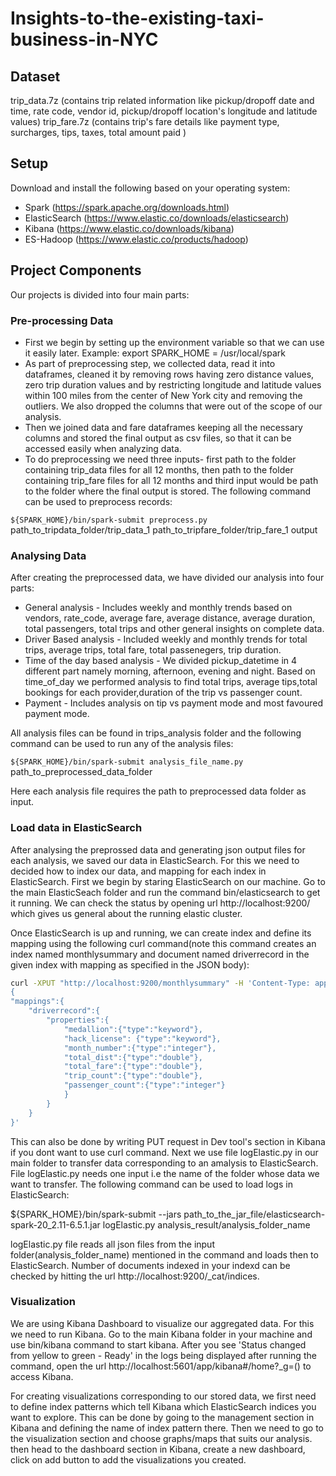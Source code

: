 # Insights-to-the-existing-taxi-business-in-NYC

## Dataset
trip_data.7z (contains trip related information like pickup/dropoff date and time, rate code, vendor id, pickup/dropoff location's longitude and latitude values) trip_fare.7z (contains trip's fare details like payment type, surcharges, tips, taxes, total amount paid )
  
## Setup
Download and install the following based on your operating system:
- Spark (https://spark.apache.org/downloads.html)
- ElasticSearch (https://www.elastic.co/downloads/elasticsearch) 
- Kibana (https://www.elastic.co/downloads/kibana)
- ES-Hadoop (https://www.elastic.co/products/hadoop)


## Project Components
Our projects is divided into four main parts:
### Pre-processing Data 
- First we begin by setting up the environment variable so that we can use it easily later. Example:
export SPARK_HOME = /usr/local/spark
- As part of preprocessing step, we collected data, read it into dataframes, cleaned it by removing rows having zero distance values, zero trip duration values and by restricting longitude and latitude values within 100 miles from the center of New York city and removing the outliers. We also dropped the columns that were out of the scope of our analysis.
- Then we joined data and fare dataframes keeping all the necessary columns and stored the final output as csv files, so that it can be accessed easily when analyzing data.
- To do preprocessing we need three inputs- first path to the folder containing trip_data files for all 12 months, then path to the folder containing trip_fare files for all 12 months and third input would be path to the folder where the final output is stored. The following command can be used to preprocess records:

`${SPARK_HOME}/bin/spark-submit preprocess.py` path_to_tripdata_folder/trip_data_1 path_to_tripfare_folder/trip_fare_1 output

### Analysing Data
After creating the preprocessed data, we have divided our analysis into four parts:
- General analysis - Includes weekly and monthly trends based on vendors, rate_code, average fare, average distance, average duration, total passengers, total trips and other general insights on complete data.
- Driver Based analysis - Included weekly and monthly trends for total trips, average trips, total fare, total passenegers, trip duration.
- Time of the day based analysis - We divided pickup_datetime in 4 different part namely morning, afternoon, evening and night. Based on time_of_day we performed analysis to find total trips, average tips,total bookings for each provider,duration of the trip vs passenger count.
- Payment  - Includes analysis on tip vs payment mode and most favoured payment mode.
 
All analysis files can be found in trips_analysis folder and the following command can be used to run any of the analysis files:

`${SPARK_HOME}/bin/spark-submit analysis_file_name.py` path_to_preprocessed_data_folder
 
Here each analysis file requires the path to preprocessed data folder as input.


### Load data in ElasticSearch
After analysing the preprossed data and generating json output files for each analysis, we saved our data in ElasticSearch. For this we need to decided how to index our data, and mapping for each index in ElasticSearch. First we begin by staring ElasticSearch on our machine. Go to the main ElasticSeach folder and run the command bin/elasticsearch to get it running. We can check the status by opening url http://localhost:9200/  which gives us general about the running elastic cluster.

Once ElasticSearch is up and running, we can create index and define its mapping using the following curl command(note this command creates an index named monthlysummary and document named driverrecord in the given index with mapping as specified in the JSON body):

```sh
curl -XPUT "http://localhost:9200/monthlysummary" -H 'Content-Type: application/json' -d'
{
"mappings":{
    "driverrecord":{
        "properties":{
            "medallion":{"type":"keyword"},
            "hack_license": {"type":"keyword"},
            "month_number":{"type":"integer"},
            "total_dist":{"type":"double"},
            "total_fare":{"type":"double"},
            "trip_count":{"type":"double"},
            "passenger_count":{"type":"integer"}
            }
        }
    }
}'
```

This can also be done by writing PUT request in Dev tool's section in Kibana if you dont want to use curl command. Next we use file logElastic.py in our main folder to transfer data corresponding to an amalysis to ElasticSearch. File logElastic.py needs one input i.e the name of the folder whose data we want to transfer. The following command can be used to load logs in ElasticSearch:

${SPARK_HOME}/bin/spark-submit --jars path_to_the_jar_file/elasticsearch-spark-20_2.11-6.5.1.jar logElastic.py analysis_result/analysis_folder_name

logElastic.py file reads all json files from the input folder(analysis_folder_name) mentioned in the command and loads then to ElasticSearch. Number of documents indexed in your indexd can be checked by hitting the url http://localhost:9200/_cat/indices.

### Visualization
We are using Kibana Dashboard to visualize our aggregated data.
For this we need to run Kibana. Go to the main Kibana folder in your machine and use bin/kibana command to start kibana. After you see 'Status changed from yellow to green - Ready' in the logs being displayed after running the command, open the url http://localhost:5601/app/kibana#/home?_g=() to access Kibana.

For creating visualizations corresponding to our stored data, we first need to define index patterns which tell Kibana which ElasticSearch indices you want to explore. This can be done by going to the management section in Kibana and defining the name of index pattern there. Then we need to go to the visualization section and choose graphs/maps that suits our analysis. 
then head to the dashboard section in Kibana, create a new dashboard, click on add button to add the visualizations you created.

